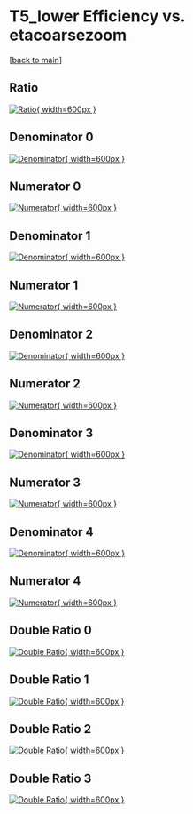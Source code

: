 # T5_lower Efficiency vs. etacoarsezoom

[[back to main](./)]



## Ratio

[![Ratio](../mtv/var/T5_lower_base_321_1_eff_etacoarsezoom.png){ width=600px }](../mtv/var/T5_lower_base_321_1_eff_etacoarsezoom.pdf)

## Denominator 0

[![Denominator](../mtv/den/T5_lower_base_321_1_eff_etacoarsezoom_den0.png){ width=600px }](../mtv/den/T5_lower_base_321_1_eff_etacoarsezoom_den0.pdf)

## Numerator 0

[![Numerator](../mtv/num/T5_lower_base_321_1_eff_etacoarsezoom_num0.png){ width=600px }](../mtv/num/T5_lower_base_321_1_eff_etacoarsezoom_num0.pdf)

## Denominator 1

[![Denominator](../mtv/den/T5_lower_base_321_1_eff_etacoarsezoom_den1.png){ width=600px }](../mtv/den/T5_lower_base_321_1_eff_etacoarsezoom_den1.pdf)

## Numerator 1

[![Numerator](../mtv/num/T5_lower_base_321_1_eff_etacoarsezoom_num1.png){ width=600px }](../mtv/num/T5_lower_base_321_1_eff_etacoarsezoom_num1.pdf)

## Denominator 2

[![Denominator](../mtv/den/T5_lower_base_321_1_eff_etacoarsezoom_den2.png){ width=600px }](../mtv/den/T5_lower_base_321_1_eff_etacoarsezoom_den2.pdf)

## Numerator 2

[![Numerator](../mtv/num/T5_lower_base_321_1_eff_etacoarsezoom_num2.png){ width=600px }](../mtv/num/T5_lower_base_321_1_eff_etacoarsezoom_num2.pdf)

## Denominator 3

[![Denominator](../mtv/den/T5_lower_base_321_1_eff_etacoarsezoom_den3.png){ width=600px }](../mtv/den/T5_lower_base_321_1_eff_etacoarsezoom_den3.pdf)

## Numerator 3

[![Numerator](../mtv/num/T5_lower_base_321_1_eff_etacoarsezoom_num3.png){ width=600px }](../mtv/num/T5_lower_base_321_1_eff_etacoarsezoom_num3.pdf)

## Denominator 4

[![Denominator](../mtv/den/T5_lower_base_321_1_eff_etacoarsezoom_den4.png){ width=600px }](../mtv/den/T5_lower_base_321_1_eff_etacoarsezoom_den4.pdf)

## Numerator 4

[![Numerator](../mtv/num/T5_lower_base_321_1_eff_etacoarsezoom_num4.png){ width=600px }](../mtv/num/T5_lower_base_321_1_eff_etacoarsezoom_num4.pdf)

## Double Ratio 0

[![Double Ratio](../mtv/ratio/T5_lower_base_321_1_eff_etacoarsezoom_ratio0.png){ width=600px }](../mtv/ratio/T5_lower_base_321_1_eff_etacoarsezoom_ratio0.pdf)

## Double Ratio 1

[![Double Ratio](../mtv/ratio/T5_lower_base_321_1_eff_etacoarsezoom_ratio1.png){ width=600px }](../mtv/ratio/T5_lower_base_321_1_eff_etacoarsezoom_ratio1.pdf)

## Double Ratio 2

[![Double Ratio](../mtv/ratio/T5_lower_base_321_1_eff_etacoarsezoom_ratio2.png){ width=600px }](../mtv/ratio/T5_lower_base_321_1_eff_etacoarsezoom_ratio2.pdf)

## Double Ratio 3

[![Double Ratio](../mtv/ratio/T5_lower_base_321_1_eff_etacoarsezoom_ratio3.png){ width=600px }](../mtv/ratio/T5_lower_base_321_1_eff_etacoarsezoom_ratio3.pdf)

